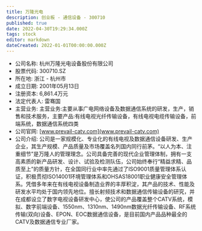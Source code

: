 ```yaml
---
title: 万隆光电
description: 创业板 - 通信设备 - 300710
published: true
date: 2022-04-30T19:29:34.000Z
tags: stock
editor: markdown
dateCreated: 2022-01-01T00:00:00.000Z
---
```


- 公司名称: 杭州万隆光电设备股份有限公司
- 股票代码: 300710.SZ
- 所在地: 浙江 - 杭州市
- 成立日期: 2001年05月13日
- 注册资本: 6,861.4万元
- 法定代表人: 雷骞国
- 主营业务: 主营业务:主要从事广电网络设备及数据通信系统的研发，生产，销售和技术服务，主要产品:有线电视光纤传输设备，有线电视电缆传输设备，前端系统，数据通信系统四类
- 公司官网: [www.prevail-catv.com](www.prevail-catv.com)
- 公司介绍: 公司是一家规模化、专业化的有线电视及数据通信设备研发、生产企业，其生产规模、产品质量及市场覆盖名列国内同行前茅。“以人为本、注重细节”是万隆人的管理理念。公司具备完善的现代企业管理体制，拥有一支高素质的新产品研发、设计、试验及检测队伍，公司始终奉行“精益求精、品质至上”的质量方针，在全国同行业中率先通过了ISO9001质量管理体系认证，积极贯彻ISO14001环境管理体系和OHSAS18001职业健康安全管理体系。凭借多年来在有线电视设备制造业界的丰厚积淀，其产品的技术、性能及研发水平均处于国内领先地位。擅长射频技术和数据通信传输设备的研究，并在成都设立了数字电视设备研发中心，使公司的产品覆盖整个CATV系统，模拟、数字前端设备、1550nm、1310nm、1490nm数据光纤传输设备、RF系统传输(双向)设备、EPON、EOC数据通信设备，是目前国内产品品种最全的CATV及数据通信专业厂家。


